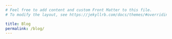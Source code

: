```yaml
---
# Feel free to add content and custom Front Matter to this file.
# To modify the layout, see https://jekyllrb.com/docs/themes/#overriding-theme-defaults

title: Blog
permalink: /blog/
---
```

